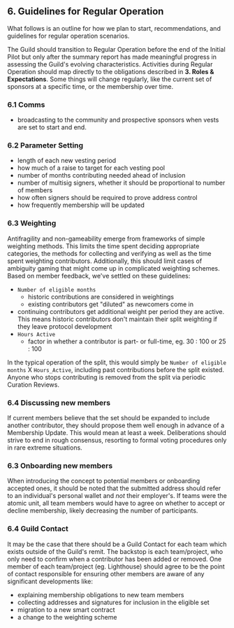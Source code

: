 ## 6. Guidelines for Regular Operation

What follows is an outline for how we plan to start, recommendations, and guidelines for regular operation scenarios.

The Guild should transition to Regular Operation before the end of the Initial Pilot but only after the summary report has made meaningful progress in assessing the Guild's evolving characteristics. Activities during Regular Operation should map directly to the obligations described in **3. Roles & Expectations**. Some things will change regularly, like the current set of sponsors at a specific time, or the membership over time.

### 6.1 Comms
- broadcasting to the community and prospective sponsors when vests are set to start and end.

### 6.2 Parameter Setting

  - length of each new vesting period
  - how much of a raise to target for each vesting pool
  - number of months contributing needed ahead of inclusion
  - number of multisig signers, whether it should be proportional to number of members
  - how often signers should be required to prove address control
  - how frequently membership will be updated

### 6.3 Weighting

Antifragility and non-gameability emerge from frameworks of simple weighting methods. This limits the time spent deciding appropriate categories, the methods for collecting and verifying  as well as the time spent weighting contributors. Additionally, this should limit cases of ambiguity gaming that might come up in complicated weighting schemes. Based on member feedback, we've settled on these guidelines:

- `Number of eligible months`
  - historic contributions are considered in weightings
  - existing contributors get "diluted" as newcomers come in
- continuing contributors get additional weight per period they are active. This means historic contributors don't maintain their split weighting if they leave protocol development
- `Hours Active`
  - factor in whether a contributor is part- or full-time, eg. 30 : 100 or 25 : 100

In the typical operation of the split, this would simply be `Number of eligible months` X `Hours_Active`, including past contributions before the split existed. Anyone who stops contributing is removed from the split via periodic Curation Reviews.

### 6.4 Discussing new members

If current members believe that the set should be expanded to include another contributor, they should propose them well enough in advance of a Membership Update. This would mean at least a week. Deliberations should strive to end in rough consensus, resorting to formal voting procedures only in rare extreme situations.

### 6.3 Onboarding new members

When introducing the concept to potential members or onboarding accepted ones, it should be noted that the submitted address should refer to an individual's personal wallet and *not* their employer's. If teams were the atomic unit, all team members would have to agree on whether to accept or decline membership, likely decreasing the number of participants.

### 6.4 Guild Contact

It may be the case that there should be a Guild Contact for each team which exists outside of the Guild's remit. The backstop is each team/project, who only need to confirm when a contributor has been added or removed. One member of each team/project (eg. Lighthouse) should agree to be the point of contact responsible for ensuring other members are aware of any significant developments like:

- explaining membership obligations to new team members
- collecting addresses and signatures for inclusion in the eligible set
- migration to a new smart contract
- a change to the weighting scheme
